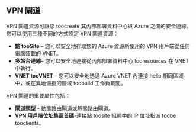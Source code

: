 ## <a name="vpn-gateway"></a>VPN 閘道
VPN 閘道資源可讓您 toocreate 其內部部署資料中心與 Azure 之間的安全連線。 您可以使用三種不同的方式設定 VPN 閘道資源：

* **點 tooSite** – 您可以安全地存取您的 Azure 資源所使用的 VPN 用戶端從任何電腦裝載的 VNET。 
* **多站台連線**– 您可以安全地連接從內部部署資料中心 tooresources 在 VNET 中執行。 
* **VNET tooVNET** – 您可以安全地透過 Azure VNET 內連接 hello 相同區域中，或在異地備援的區域 toobuild 工作負載間。

VPN 閘道的重要屬性包括：

* **閘道類型** - 動態路由閘道或靜態路由閘道。 
* **VPN 用戶端位址集區首碼**-連接點 toosite 組態中的 IP 位址指派 toobe tooclients。

